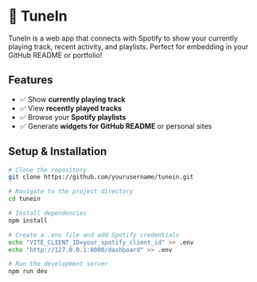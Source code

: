 # 🎵 TuneIn

TuneIn is a web app that connects with Spotify to show your currently playing track, recent activity, and playlists. Perfect for embedding in your GitHub README or portfolio!

## Features

- ✅ Show **currently playing track**  
- ✅ View **recently played tracks**  
- ✅ Browse your **Spotify playlists**  
- ✅ Generate **widgets for GitHub README** or personal sites  

## Setup & Installation

```bash
# Clone the repository
git clone https://github.com/yourusername/tunein.git

# Navigate to the project directory
cd tunein

# Install dependencies
npm install

# Create a .env file and add Spotify credentials
echo "VITE_CLIENT_ID=your_spotify_client_id" >> .env
echo "http://127.0.0.1:8000/dashboard" >> .env

# Run the development server
npm run dev
